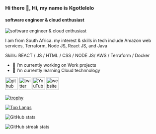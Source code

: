 ### Hi there 👋, Hi, my name is Kgotlelelo
#### software engineer & cloud enthusiast
![software engineer & cloud enthusiast](https://arturssmirnovs.github.io/github-profile-readme-generator/images/banner.png)

I am from South Africa. my interest & skills in tech include Amazon web services, Terraform, Node JS, React JS, and Java

Skills: REACT / JS / HTML / CSS / NODE JS/ AWS / Terraform / Docker

- 🔭 I’m currently working on Work projects 
- 🌱 I’m currently learning Cloud technnology 


[<img src='https://cdn.jsdelivr.net/npm/simple-icons@3.0.1/icons/github.svg' alt='github' height='40'>](https://github.com/kgotlelelo-cmd)  [<img src='https://cdn.jsdelivr.net/npm/simple-icons@3.0.1/icons/twitter.svg' alt='twitter' height='40'>](https://twitter.com/masenamelakay)  [<img src='https://cdn.jsdelivr.net/npm/simple-icons@3.0.1/icons/youtube.svg' alt='YouTube' height='40'>](https://www.youtube.com/channel/KGonCloud-qo8ob)  [<img src='https://cdn.jsdelivr.net/npm/simple-icons@3.0.1/icons/icloud.svg' alt='website' height='40'>](https://kgotlelelo.com)  

[![trophy](https://github-profile-trophy.vercel.app/?username=kgotlelelo-cmd)](https://github.com/ryo-ma/github-profile-trophy)

[![Top Langs](https://github-readme-stats.vercel.app/api/top-langs/?username=kgotlelelo-cmd)](https://github.com/anuraghazra/github-readme-stats)

![GitHub stats](https://github-readme-stats.vercel.app/api?username=kgotlelelo-cmd&show_icons=true)  

![GitHub streak stats](https://streak-stats.demolab.com/?user=kgotlelelo-cmd)
